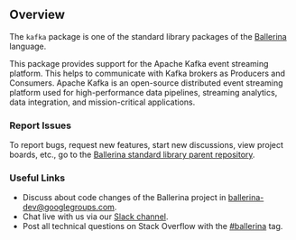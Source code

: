 ## Overview

The `kafka` package is one of the standard library packages of the <a target="_blank" href="https://ballerina.io/">Ballerina</a> language.

This package provides support for the Apache Kafka event streaming platform. This helps to communicate with Kafka brokers as Producers and Consumers. Apache Kafka is an open-source distributed event streaming platform used for high-performance data pipelines, streaming analytics, data integration, and mission-critical applications.

### Report Issues

To report bugs, request new features, start new discussions, view project boards, etc., go to the <a target="_blank" href="https://github.com/ballerina-platform/ballerina-standard-library">Ballerina
standard library parent repository</a>.

### Useful Links

- Discuss about code changes of the Ballerina project in <a target="_blank" href="mailto:ballerina-dev@googlegroups.com">ballerina-dev@googlegroups.com</a>.
- Chat live with us via our <a target="_blank" href="https://ballerina.io/community/slack/">Slack channel</a>.
- Post all technical questions on Stack Overflow with the <a target="_blank" href="https://stackoverflow.com/questions/tagged/ballerina">#ballerina</a> tag.
